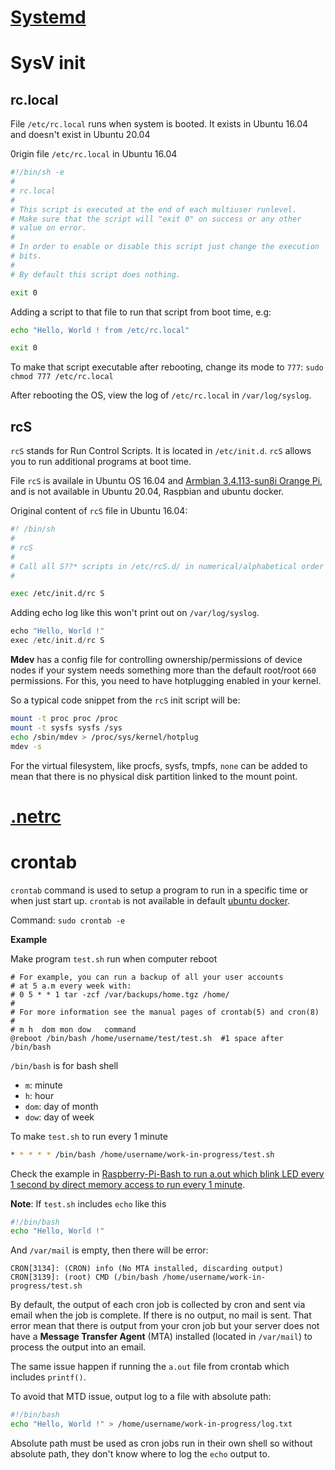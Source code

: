 # [Systemd](Systemd.md)
# SysV init 
## rc.local
File ``/etc/rc.local`` runs when system is booted. It exists in Ubuntu 16.04 and doesn't exist in Ubuntu 20.04 

0rigin file ``/etc/rc.local`` in Ubuntu 16.04

```sh
#!/bin/sh -e
#
# rc.local
#
# This script is executed at the end of each multiuser runlevel.
# Make sure that the script will "exit 0" on success or any other
# value on error.
#
# In order to enable or disable this script just change the execution
# bits.
#
# By default this script does nothing.

exit 0
```

Adding a script to that file to run that script from boot time, e.g:

```sh
echo "Hello, World ! from /etc/rc.local"

exit 0
```

To make that script executable after rebooting, change its mode to ``777``: ``sudo chmod 777 /etc/rc.local``

After rebooting the OS, view the log of ``/etc/rc.local`` in ``/var/log/syslog``.
## rcS
``rcS`` stands for Run Control Scripts. It is located in ``/etc/init.d``. ``rcS`` allows you to run additional programs at boot time.

File ``rcS`` is availale in Ubuntu OS 16.04 and [Armbian 3.4.113-sun8i Orange Pi](https://github.com/TranPhucVinh/Orange-Pi), and is not available in Ubuntu 20.04, Raspbian and ubuntu docker.

Original content of ``rcS`` file in Ubuntu 16.04:

```sh
#! /bin/sh
#
# rcS
#
# Call all S??* scripts in /etc/rcS.d/ in numerical/alphabetical order
#

exec /etc/init.d/rc S
```

Adding echo log like this won't print out on ``/var/log/syslog``.

```c
echo "Hello, World !"
exec /etc/init.d/rc S
```
**Mdev** has a config file for controlling ownership/permissions of device nodes if your system needs something more than the default root/root ``660`` permissions. For this, you need to have hotplugging enabled in your kernel.

So a typical code snippet from the ``rcS`` init script will be:
```sh
mount -t proc proc /proc
mount -t sysfs sysfs /sys
echo /sbin/mdev > /proc/sys/kernel/hotplug
mdev -s
```
For the virtual filesystem, like procfs, sysfs, tmpfs, ``none`` can be added to mean that there is no physical disk partition linked to the mount point.
# [.netrc](.netrc.md)
# crontab

``crontab`` command is used to setup a program to run in a specific time or when just start up. ``crontab`` is not available in default [ubuntu docker](https://github.com/TranPhucVinh/Linux-Shell/blob/master/Docker/ubuntu%20docker.md).

Command: ``sudo crontab -e``

**Example**

Make program ``test.sh`` run when computer reboot

```
# For example, you can run a backup of all your user accounts
# at 5 a.m every week with:
# 0 5 * * 1 tar -zcf /var/backups/home.tgz /home/
#
# For more information see the manual pages of crontab(5) and cron(8)
#
# m h  dom mon dow   command
@reboot /bin/bash /home/username/test/test.sh  #1 space after /bin/bash
```

``/bin/bash`` is for bash shell

* ``m``: minute
* ``h``: hour
* ``dom``: day of month
* ``dow``: day of week

To make ``test.sh`` to run every 1 minute

```sh
* * * * * /bin/bash /home/username/work-in-progress/test.sh
```

Check the example in [Raspberry-Pi-Bash to run a.out which blink LED every 1 second by direct memory access to run every 1 minute](https://github.com/TranPhucVinh/Raspberry-Pi-Bash/blob/main/Physical%20layer/README.md#crontab).

**Note**: If ``test.sh`` includes ``echo`` like this

```sh
#!/bin/bash
echo "Hello, World !"
```

And ``/var/mail`` is empty, then there will be error:

```
CRON[3134]: (CRON) info (No MTA installed, discarding output)
CRON[3139]: (root) CMD (/bin/bash /home/username/work-in-progress/test.sh
```

By default, the output of each cron job is collected by cron and sent via email when the job is complete. If there is no output, no mail is sent. That error mean that there is output from your cron job but your server does not have a **Message Transfer Agent** (MTA) installed (located in ``/var/mail``) to process the output into an email.

The same issue happen if running the ``a.out`` file from crontab which includes ``printf()``.

To avoid that MTD issue, output log to a file with absolute path:

```sh
#!/bin/bash
echo "Hello, World !" > /home/username/work-in-progress/log.txt
```

Absolute path must be used as cron jobs run in their own shell so without absolute path, they don't know where to log the ``echo`` output to.
